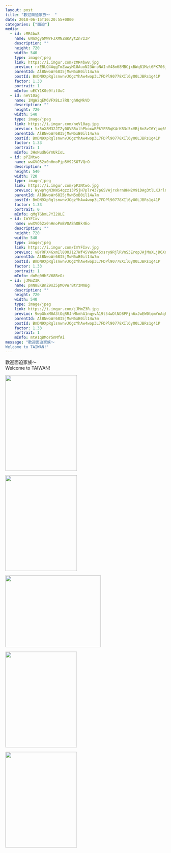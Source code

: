 ```yaml
---
layout: post
title: "歡迎面迫家族～  " 
date: 2018-06-15T10:20:55+0000 
categories: ["面迫"] 
media:
  - id: zMR4bw8
    name: 6NnXgyGMWYFJXMNZWKAytZn7z3P
    description: ""   
    height: 720
    width: 540
    type: image/jpeg
    link: https://i.imgur.com/zMR4bw8.jpg
    prevLoc: rxEBLQ4AqgTmZwwyM18AuoN23WnoNAInV48m68MBCjxBWq81Mzt6PK706j65uvOLNyQqAlT769yJK4k8Sg4MYqBpjvto8R7JJz0MhyzxyqOj06iLvKW3mopJsWERnJEz2yUpV7qy7PmPTLvVZwZOAmSkXj9zKqROuOlwBORjZgIR11jOr67PHknOwMMoDDhmKZ7K9w2ZioQ5799xpBsDy5G0r42ki93okMWxOJT9qkBJwk43FkxgVvKB25UnrV8rANNlFrw
    parentId: AlBNwoWr68I5jMwN5xB0il14w7m
    postId: BmDN9XpRglsnwnvJOgzYhAw4wop3L7FDPl90778XIl6yO0LJBRs1g41P
    factor: 1.33
    portrait: 1
    mInfo: uECY1K0e9fitUuC
  - id: neV10ag
    name: 1NgW2qEM6VFX8Lz7RQrgh0qMkVD
    description: ""   
    height: 720
    width: 540
    type: image/jpeg
    link: https://i.imgur.com/neV10ag.jpg
    prevLoc: Vx5oX8M32JTZy00VB5xlhPkoxwBPkYFR5qK4rK83c5xVBj6n8vI6Yjxq656Du2nXZNjB4WTy3RLnGEXmt5D2j8nY1YFGKRQjj16psqD4qk51ZLfXZ88J9xZVtJlRrY4jPRsVwXX5jxLxFBAjpqnWrVFR4jnp6jP0f0kOM0mAY4sv88W9NVMliEBmKyy1prfgnmDL0QwqcNKE5BoGZNcwgA0LQjJ5CXol9xQgvziZo8wjMnE3s93Krrx83zFK8VzL2qg2H4Z
    parentId: AlBNwoWr68I5jMwN5xB0il14w7m
    postId: BmDN9XpRglsnwnvJOgzYhAw4wop3L7FDPl90778XIl6yO0LJBRs1g41P
    factor: 1.33
    portrait: 1
    mInfo: 3HoNudNGYmUkIoL
  - id: pPZNtwo
    name: wwXVO52x0nHnoPjp5V92SO7VQrO
    description: ""   
    height: 540
    width: 720
    type: image/jpeg
    link: https://i.imgur.com/pPZNtwo.jpg
    prevLoc: WywpYgN3KWS4qzz13P5jH7plr437pGSVAjrxkrn8HN2V91DAg3tlLKJrl0l1tqX1BXkPjVfRwGkyXoQVF4jpYDvgOmhnDRJJKBPZUkL3kWDyvMuGVozyN1P1IlA2Eq4Qq6h69Y9M9QzqCMPw4OvzzOHK0Mo5VVXGskMWDkZJj7HEJJomNQLvCZvnV99BjPSMrJG4lQ35hmGk69LD0Yh94Jr6Blkpsm8wk2G9G1hNYXnA22K0IMEBy0RkjPUjQMOMnxqxUx6
    parentId: AlBNwoWr68I5jMwN5xB0il14w7m
    postId: BmDN9XpRglsnwnvJOgzYhAw4wop3L7FDPl90778XIl6yO0LJBRs1g41P
    factor: 1.33
    portrait: 0
    mInfo: qMgTGbmL7YI28LE
  - id: ImYFIxv
    name: wwXVO52x0nHnoPmBVOABhOBk4Eo
    description: ""   
    height: 720
    width: 540
    type: image/jpeg
    link: https://i.imgur.com/ImYFIxv.jpg
    prevLoc: vBYRPX4GxmIl8OOJ127Wf45VWGm45xsry9RjlRVnS3EropJAjMuXLjD6XnXvIzB4WXRMj1FXkDLYQ9GqfVEKgAX5QnIk8lJEzo3whQgKQAMLqwtq9DDzNYLKHp2gOjyJv6TLMkMvJ3YES5mNykEVLvfYKKkG2AGMszvV8zqw9YT0VVWEM4xpuAL2NDD7JzcnNR5DBrOrf9BnA0wzZZi5ZJjAZA77t4oqZXXLEVf0mrDLRkVLcKEoLR8E02S8Vz8QDKDmFml
    parentId: AlBNwoWr68I5jMwN5xB0il14w7m
    postId: BmDN9XpRglsnwnvJOgzYhAw4wop3L7FDPl90778XIl6yO0LJBRs1g41P
    factor: 1.33
    portrait: 1
    mInfo: doMq0HhSV68BeOz
  - id: jJMmZ3R
    name: pmN8EKBnZ9sZ5pMOVWrBtrzMmBg
    description: ""   
    height: 720
    width: 540
    type: image/jpeg
    link: https://i.imgur.com/jJMmZ3R.jpg
    prevLoc: 9wpGkxM0A3tOqRRJnMkmhA1nqyvA19t54wDlND8PFjn6xJwEW0tqmYnAqPqMuAGo2Eq18ZS41W0N5ZGwcwQqyRLGWXIjKBmK5PNNc8xw87pvGvIrX2qx3GpACJ2qJpzE2kTnxJPXXwWxc0D3lGPkKNSQyXvvG7MqFNlMLNZgYmF7GGzZ0YvQH9Pp4DD20QSYgWyNLzw7TjxGq9qpORhVxDQjZ4GAUlpGPxjk76HPOrBlyJjZsBWWDN4YLGi2LQv19R7RSMX
    parentId: AlBNwoWr68I5jMwN5xB0il14w7m
    postId: BmDN9XpRglsnwnvJOgzYhAw4wop3L7FDPl90778XIl6yO0LJBRs1g41P
    factor: 1.33
    portrait: 1
    mInfo: mtA1qBMor5nMfAi
message: "歡迎面迫家族～  
Welcome to TAIWAN!"
---
```


歡迎面迫家族～  
Welcome to TAIWAN!


[//]: #media:  
<a href="https://i.imgur.com/zMR4bw8.jpg"><img src="https://i.imgur.com/zMR4bw8.jpg" height="300" width="225" /></a> 
  

<a href="https://i.imgur.com/neV10ag.jpg"><img src="https://i.imgur.com/neV10ag.jpg" height="300" width="225" /></a> 
  

<a href="https://i.imgur.com/pPZNtwo.jpg"><img src="https://i.imgur.com/pPZNtwo.jpg" height="225" width="300" /></a> 
  

<a href="https://i.imgur.com/ImYFIxv.jpg"><img src="https://i.imgur.com/ImYFIxv.jpg" height="300" width="225" /></a> 
  

<a href="https://i.imgur.com/jJMmZ3R.jpg"><img src="https://i.imgur.com/jJMmZ3R.jpg" height="300" width="225" /></a> 
 
